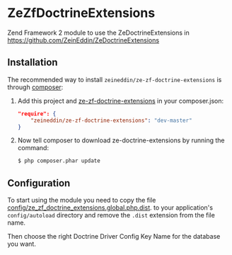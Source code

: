 ZeZfDoctrineExtensions
====================

Zend Framework 2 module to use the ZeDoctrineExtensions in https://github.com/ZeinEddin/ZeDoctrineExtensions


Installation
------------

The recommended way to install `zeineddin/ze-zf-doctrine-extensions` is through
[composer](http://getcomposer.org/):

1. Add this project and [ze-zf-doctrine-extensions](https://github.com/ZeinEddin/ZeZfDoctrineExtensions) in your composer.json:

    ```json
    "require": {
        "zeineddin/ze-zf-doctrine-extensions": "dev-master"
    }
    ```

2. Now tell composer to download ze-doctrine-extensions by running the command:

    ```bash
    $ php composer.phar update
    ```


Configuration
-------------

To start using the module you need to copy the file
[config/ze_zf_doctrine_extensions.global.php.dist](config/ze_zf_doctrine_extensions.global.php.dist).
to your application's `config/autoload` directory and remove the `.dist` extension
from the file name.

Then choose the right Doctrine Driver Config Key Name for the database you want.